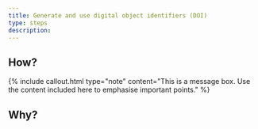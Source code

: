 ```yaml
---
title: Generate and use digital object identifiers (DOI)
type: steps
description: 
---
```



## How?

{% include callout.html type="note" content="This is a message box. Use the content included here to emphasise important points." %}

## Why?


